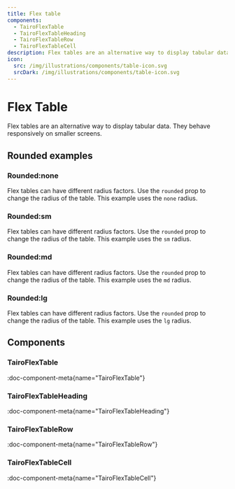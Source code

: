 ```yaml
---
title: Flex table
components:
  - TairoFlexTable
  - TairoFlexTableHeading
  - TairoFlexTableRow
  - TairoFlexTableCell
description: Flex tables are an alternative way to display tabular data. They behave responsively on smaller screens.
icon:
  src: /img/illustrations/components/table-icon.svg
  srcDark: /img/illustrations/components/table-icon.svg
---
```


# Flex Table

Flex tables are an alternative way to display tabular data. They behave responsively on smaller screens.

## Rounded examples

### Rounded:none

Flex tables can have different radius factors. Use the `rounded` prop to change the radius of the table. This example uses the `none` radius.

<!-- demo: #examples/flex-table/straight -->

### Rounded:sm

Flex tables can have different radius factors. Use the `rounded` prop to change the radius of the table. This example uses the `sm` radius.

<!-- demo: #examples/flex-table/rounded -->

### Rounded:md

Flex tables can have different radius factors. Use the `rounded` prop to change the radius of the table. This example uses the `md` radius.

<!-- demo: #examples/flex-table/smooth -->

### Rounded:lg

Flex tables can have different radius factors. Use the `rounded` prop to change the radius of the table. This example uses the `lg` radius.

<!-- demo: #examples/flex-table/curved -->

## Components

### TairoFlexTable

:doc-component-meta{name="TairoFlexTable"}

### TairoFlexTableHeading

:doc-component-meta{name="TairoFlexTableHeading"}

### TairoFlexTableRow

:doc-component-meta{name="TairoFlexTableRow"}

### TairoFlexTableCell

:doc-component-meta{name="TairoFlexTableCell"}
